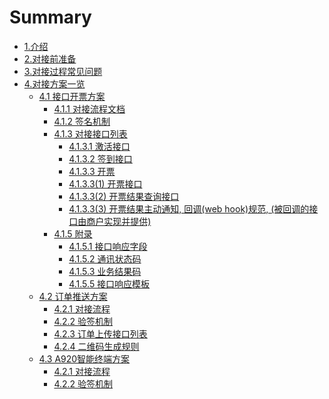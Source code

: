 # Summary
* [1.介绍](README.md)
* [2.对接前准备](bussiness.md)
* [3.对接过程常见问题](Q&A-技术.md)
* [4.对接方案一览]()
    * [4.1 接口开票方案](api/api_intro.md)
        * [4.1.1 对接流程文档](api/apiflow.md)
        * [4.1.2 签名机制](api/sign.md)
        * [4.1.3 对接接口列表]()
            * [4.1.3.1 激活接口](api/interface/activate.md)
            * [4.1.3.2 签到接口](api/interface/checkin.md)
            * [4.1.3.3 开票](api/interface/invoice_output.md)
            * [4.1.3.3(1) 开票接口]()
            * [4.1.3.3(2) 开票结果查询接口]()
            * [4.1.3.3(3) 开票结果主动通知, 回调(web hook)规范, (被回调的接口由商户实现并提供)]()
        * [4.1.5 附录]()                 
            * [4.1.5.1 接口响应字段](api/annex/responseParams.md)
            * [4.1.5.2 通讯状态码](api/annex/responseCode.md)
            * [4.1.5.3 业务结果码](api/annex/resultCode.md)
            * [4.1.5.5 接口响应模板](api/annex/responseExample.md)
    * [4.2 订单推送方案](orderUpdate/intro.md)
        * [4.2.1 对接流程](orderUpdate/flow.md)
        * [4.2.2 验签机制](orderUpdate/sign.md)
        * [4.2.3 订单上传接口列表](orderUpdate/interface/uploadOrder.md)
        * [4.2.4 二维码生成规则](orderUpdate/interface/qrcode_guide.md)
    * [4.3 A920智能终端方案](a920/intro.md)
        * [4.2.1 对接流程](a920/flow.md)
        * [4.2.2 验签机制](a920/sign.md)